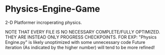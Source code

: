 # Physics-Engine-Game
2-D Platformer incroperating physics.

NOTE THAT EVERY FILE IS NO NECESSARY COMPLETE/FULLY OPTIMIZED.
THEY ARE INSTEAD ONLY PROGRESS CHECKPOINTS.
FOR EXP: "Physics Engine.py" is likely unoptimized with some unnecessary code
Future iteration (As indicated by the higher number) will tend to be more refined!
